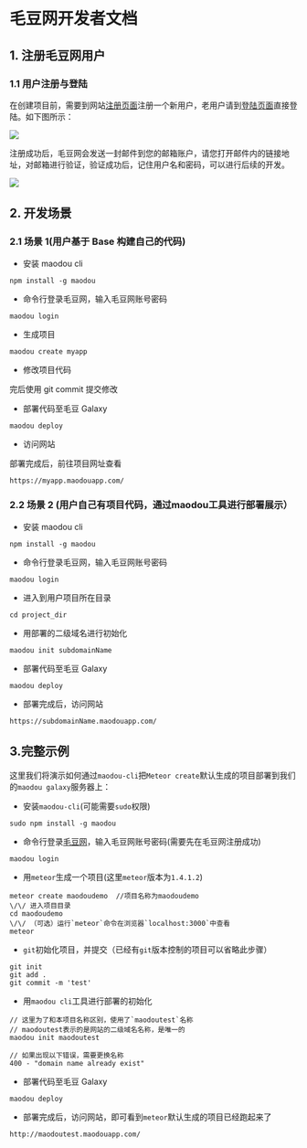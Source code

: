 # 毛豆网开发者文档

## 1. 注册毛豆网用户

### 1.1 用户注册与登陆

在创建项目前，需要到网站[注册页面](https://maodouapp.com/register)注册一个新用户，老用户请到[登陆页面](https://maodouapp.com/login)直接登陆。如下图所示：

![](https://of6ygwuso.qnssl.com/wiki/web-user-docs-pic/user-reg.png)

注册成功后，毛豆网会发送一封邮件到您的邮箱账户，请您打开邮件内的链接地址，对邮箱进行验证，验证成功后，记住用户名和密码，可以进行后续的开发。

![](https://of6ygwuso.qnssl.com/wiki/web-user-docs-pic/email-varify.png)

## 2. 开发场景

### 2.1 场景 1(用户基于 Base 构建自己的代码)

* 安装 maodou cli

```
npm install -g maodou
```

* 命令行登录毛豆网，输入毛豆网账号密码

```
maodou login
```

* 生成项目

```
maodou create myapp
```

* 修改项目代码

完后使用 git commit 提交修改

* 部署代码至毛豆 Galaxy

```
maodou deploy
```

* 访问网站

部署完成后，前往项目网址查看

```
https://myapp.maodouapp.com/
```

### 2.2 场景 2 (用户自己有项目代码，通过maodou工具进行部署展示）

* 安装 maodou cli

```
npm install -g maodou
```

* 命令行登录毛豆网，输入毛豆网账号密码

```
maodou login
```

* 进入到用户项目所在目录
```
cd project_dir
```

* 用部署的二级域名进行初始化
```
maodou init subdomainName
```

* 部署代码至毛豆 Galaxy

```
maodou deploy
```

* 部署完成后，访问网站

```
https://subdomainName.maodouapp.com/
```

## 3.完整示例

这里我们将演示如何通过`maodou-cli`把`Meteor create`默认生成的项目部署到我们的`maodou galaxy`服务器上：

- 安装`maodou-cli`(可能需要`sudo`权限)

```
sudo npm install -g maodou
```

- 命令行登录[毛豆网](https://maodou.io/)，输入毛豆网账号密码(需要先在毛豆网注册成功)

```
maodou login
```

- 用`meteor`生成一个项目(这里`meteor`版本为`1.4.1.2`)

```
meteor create maodoudemo  //项目名称为maodoudemo
\/\/ 进入项目目录
cd maodoudemo
\/\/ （可选）运行`meteor`命令在浏览器`localhost:3000`中查看
meteor
```

- `git`初始化项目，并提交（已经有`git`版本控制的项目可以省略此步骤）

```
git init
git add .
git commit -m 'test'
```

- 用`maodou cli`工具进行部署的初始化

```
// 这里为了和本项目名称区别，使用了`maodoutest`名称
// maodoutest表示的是网站的二级域名名称，是唯一的
maodou init maodoutest

// 如果出现以下错误，需要更换名称
400 - "domain name already exist"
```

- 部署代码至毛豆 Galaxy

```
maodou deploy
```

- 部署完成后，访问网站，即可看到`meteor`默认生成的项目已经跑起来了

```
http://maodoutest.maodouapp.com/
```
